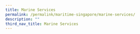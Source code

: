 ```yaml
---
title: Marine Services
permalink: /permalink/maritime-singapore/marine-services/
description: ""
third_nav_title: Marine Services
---
```

